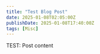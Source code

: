 ```yaml
---
title: "Test Blog Post"
date: 2025-01-08T02:05:00Z
publishDate: 2025-01-08T17:40:00Z
tags: [Misc]
---
```


TEST: Post content